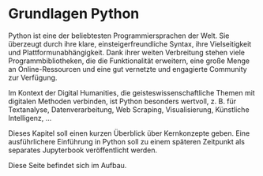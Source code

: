 # Grundlagen Python
 
Python ist eine der beliebtesten Programmiersprachen der Welt. Sie überzeugt durch ihre klare, einsteigerfreundliche Syntax, ihre Vielseitigkeit und Plattformunabhängigkeit. Dank ihrer weiten Verbreitung stehen viele Programmbibliotheken, die die Funktionalität erweitern, eine große Menge an Online-Ressourcen und eine gut vernetzte und engagierte Community zur Verfügung.

Im Kontext der Digital Humanities, die geisteswissenschaftliche Themen mit digitalen Methoden verbinden, ist Python besonders wertvoll, z. B. für Textanalyse, Datenverarbeitung, Web Scraping, Visualisierung, Künstliche Intelligenz, ... 

Dieses Kapitel soll einen kurzen Überblick über Kernkonzepte geben. Eine ausführlichere Einführung in Python soll zu einem späteren Zeitpunkt als separates Jupyterbook veröffentlicht werden.

Diese Seite befindet sich im Aufbau.